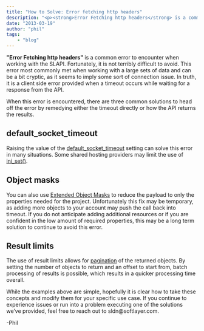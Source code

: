 ```yaml
---
title: "How to Solve: Error fetching http headers"
description: "<p><strong>Error Fetching http headers</strong> is a common error to encounter when working with the SLAPI. Fortunatel"
date: "2013-03-19"
author: "phil"
tags:
    - "blog"
---
```


<p><strong>"Error Fetching http headers"</strong> is a common error to encounter when working with the SLAPI. Fortunately, it is not terribly difficult to avoid. This error most commonly met when working with a large sets of data and can be a bit cryptic, as it seems to imply some sort of connection issue. In truth, it is a client side error provided when a timeout occurs while waiting for a response from the API.</p>
<p>When this error is encountered, there are three common solutions to head off the error by remedying either the timeout directly or how the API returns the results.</p>
<h2>default_socket_timeout</h2>
<p>Raising the value of the <a href="http://www.php.net/manual/en/filesystem.configuration.php#ini.default-socket-timeout" target="_blank">default_socket_timeout</a> setting can solve this error in many situations. Some shared hosting providers may limit the use of <a href="http://php.net/manual/en/function.ini-set.php">ini_set()</a>.</p>
<h2>Object masks</h2>
<p>You can also use <a href=”http://sldn.softlayer.com/article/Extended-Object-Masks” target=”_blank”>Extended Object Masks</a> to reduce the payload to only the properties needed for the project. Unfortunately this fix may be temporary, as adding more objects to your account may push the call back into timeout. If you do not anticipate adding additional resources or  if you are confident in the low amount of required properties, this may be a long term solution to continue to avoid this error.</p>
<h2>Result limits</h2>
<p>The use of result limits allows for <a href=”http://en.wikipedia.org/wiki/Pagination#Pagination_in_Web_content_.28HTML.2C_ASP.2C_PHP.2C_and_others.29” target=”_blank”>pagination</a> of the returned objects. By setting the number of objects to return and an offset to start from, batch processing of results is possible, which results in a quicker processing time overall.</p>
<p>While the examples above are simple, hopefully it is clear how to take these concepts and modify them for your specific use case. If you continue to experience issues or run into a problem executing one of the solutions we’ve provided, feel free to reach out to sldn@softlayer.com.</p>
<p>-Phil</p>

